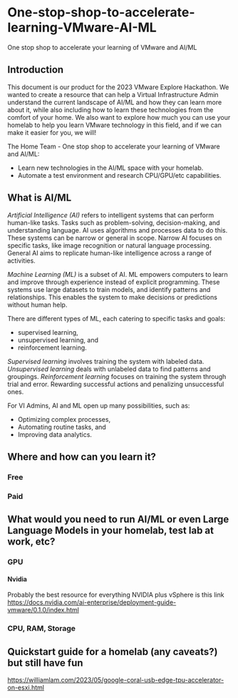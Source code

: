 # One-stop-shop-to-accelerate-learning-VMware-AI-ML
One stop shop to accelerate your learning of VMware and AI/ML

## Introduction
This document is our product for the 2023 VMware Explore Hackathon. We wanted to create a resource that can help a Virtual Infrastructure Admin understand the current landscape of AI/ML and how they can learn more about it, while also including how to learn these technologies from the comfort of your home. We also want to explore how much you can use your homelab to help you learn VMware technology in this field, and if we can make it easier for you, we will!

The Home Team - One stop shop to accelerate your learning of VMware and AI/ML:  
- Learn new technologies in the AI/ML space with your homelab.
- Automate a test environment and research CPU/GPU/etc capabilities.

## What is AI/ML

_Artificial Intelligence (AI)_ refers to intelligent systems that can perform human-like tasks. Tasks such as problem-solving, decision-making, and understanding language. AI uses algorithms and processes data to do this. These systems can be narrow or general in scope. Narrow AI focuses on specific tasks, like image recognition or natural language processing. General AI aims to replicate human-like intelligence across a range of activities.

_Machine Learning (ML)_ is a subset of AI. ML empowers computers to learn and improve through experience instead of explicit programming. These systems use large datasets to train models, and identify patterns and relationships. This enables the system to make decisions or predictions without human help.

There are different types of ML, each catering to specific tasks and goals:

- supervised learning,
- unsupervised learning, and
- reinforcement learning.

_Supervised learning_ involves training the system with labeled data. _Unsupervised learning_ deals with unlabeled data to find patterns and groupings. _Reinforcement learning_ focuses on training the system through trial and error. Rewarding successful actions and penalizing unsuccessful ones.

For VI Admins, AI and ML open up many possibilities, such as:

- Optimizing complex processes,
- Automating routine tasks, and
- Improving data analytics.

## Where and how can you learn it?

### Free

### Paid

## What would you need to run AI/ML or even Large Language Models in your homelab, test lab at work, etc?

### GPU

#### Nvidia

Probably the best resource for everything NVIDIA plus vSphere is this link https://docs.nvidia.com/ai-enterprise/deployment-guide-vmware/0.1.0/index.html

### CPU, RAM, Storage


## Quickstart guide for a homelab (any caveats?) but still have fun
https://williamlam.com/2023/05/google-coral-usb-edge-tpu-accelerator-on-esxi.html
